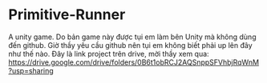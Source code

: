 # Primitive-Runner
A unity game.
Do bản game này được tụi em làm bên Unity mà không dùng đến github. Giờ thầy yêu cầu github nên tụi em không biết phải up lên đây như thế nào. Đây là link project trên drive, mời thầy xem qua:
https://drive.google.com/drive/folders/0B6t1obRCJ2AQSnppSFVhbjRqWnM?usp=sharing
